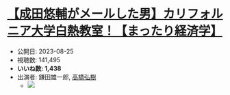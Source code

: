 # [【成田悠輔がメールした男】カリフォルニア大学白熱教室！【まったり経済学】](https://www.youtube.com/watch?v=GAIle0JFsjc)
-   公開日: 2023-08-25
-   視聴数: 141,495
-   **いいね数: 1,438**
-   出演者: 鎌田雄一郎, [高橋弘樹](/rehacq_fan/people/高橋弘樹 "wikilink")
    - [![](https://img.youtube.com/vi/GAIle0JFsjc/hqdefault.jpg)](https://www.youtube.com/watch?v=GAIle0JFsjc)
